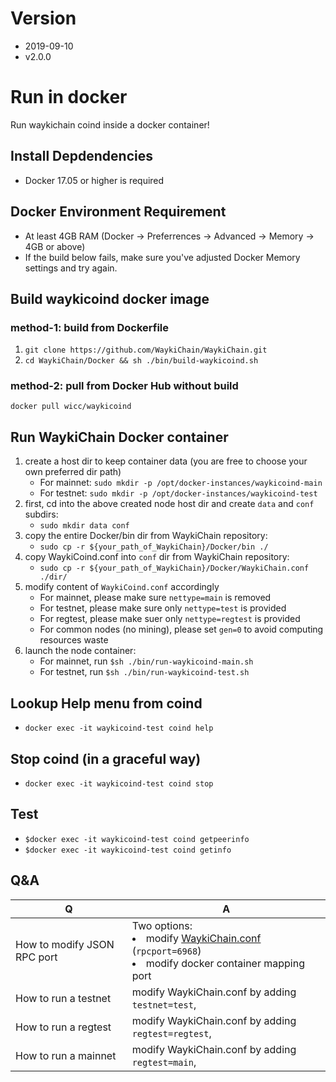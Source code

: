 # Version
* 2019-09-10
* v2.0.0

# Run in docker
Run waykichain coind inside a docker container!

## Install Depdendencies
  * Docker 17.05 or higher is required
## Docker Environment Requirement
  * At least 4GB RAM (Docker -> Preferrences -> Advanced -> Memory -> 4GB or above)
  * If the build below fails, make sure you've adjusted Docker Memory settings and try again.

## Build waykicoind docker image
### method-1: build from Dockerfile
1. ```git clone https://github.com/WaykiChain/WaykiChain.git```
1. ```cd WaykiChain/Docker && sh ./bin/build-waykicoind.sh```

### method-2: pull from Docker Hub without build
``` docker pull wicc/waykicoind ```

## Run WaykiChain Docker container
1. create a host dir to keep container data (you are free to choose your own preferred dir path)
   * For mainnet: ``` sudo mkdir -p /opt/docker-instances/waykicoind-main ```
   * For testnet: ``` sudo mkdir -p /opt/docker-instances/waykicoind-test ```
1. first, cd into the above created node host dir and create ```data``` and ```conf``` subdirs:
   * ``` sudo mkdir data conf ```
1. copy the entire Docker/bin dir from WaykiChain repository:
   * ``` sudo cp -r ${your_path_of_WaykiChain}/Docker/bin ./ ```
1. copy WaykiCoind.conf into ```conf``` dir from WaykiChain repository:
   * ``` sudo cp -r ${your_path_of_WaykiChain}/Docker/WaykiChain.conf ./dir/ ```
1. modify content of ```WaykiCoind.conf``` accordingly
   * For mainnet, please make sure ```nettype=main``` is removed
   * For testnet, please make sure only ```nettype=test``` is provided
   * For regtest, please make suer only ```nettype=regtest``` is provided
   * For common nodes (no mining), please set ```gen=0``` to avoid computing resources waste
1. launch the node container:
   * For mainnet, run ```$sh ./bin/run-waykicoind-main.sh```
   * For testnet,  run ```$sh ./bin/run-waykicoind-test.sh```

## Lookup Help menu from coind
* ```docker exec -it waykicoind-test coind help```

## Stop coind (in a graceful way)
* ```docker exec -it waykicoind-test coind stop```

## Test
* ```$docker exec -it waykicoind-test coind getpeerinfo```
* ```$docker exec -it waykicoind-test coind getinfo```

## Q&A

|Q | A|
|--|--|
|How to modify JSON RPC port | Two options: <br> <li>modify [WaykiChain.conf](https://github.com/WaykiChain/WaykiChain/wiki/WaykiChain.conf) (```rpcport=6968```)<li>modify docker container mapping port |
|How to run a testnet | modify WaykiChain.conf by adding ```testnet=test```,  |
|How to run a regtest | modify WaykiChain.conf by adding ```regtest=regtest```, |
|How to run a mainnet | modify WaykiChain.conf by adding ```regtest=main```,  |